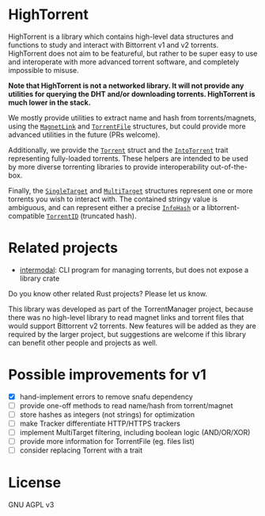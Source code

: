 # HighTorrent

<!-- cargo-sync-readme start -->

HighTorrent is a library which contains high-level data structures and functions
to study and interact with Bittorrent v1 and v2 torrents. HighTorrent does not aim to be featureful,
but rather to be super easy to use and interoperate with more advanced torrent software,
and completely impossible to misuse.

**Note that HighTorrent is not a networked library. It will not provide any utilities for
querying the DHT and/or downloading torrents. HighTorrent is much lower in the stack.**

We mostly provide utilities to extract name and hash from torrents/magnets, using the
[`MagnetLink`](https://docs.rs/hightorrent/latest/hightorrent/magnet/struct.MagnetLink.html) and [`TorrentFile`](https://docs.rs/hightorrent/latest/hightorrent/torrent_file/struct.TorrentFile.html) structures, but could provide more advanced utilities in the future (PRs welcome).

Additionally, we provide the [`Torrent`](https://docs.rs/hightorrent/latest/hightorrent/torrent/struct.Torrent.html) struct and the
[`IntoTorrent`](https://docs.rs/hightorrent/latest/hightorrent/torrent/trait.IntoTorrent.html) trait representing fully-loaded torrents. These
helpers are intended to be used by more diverse torrenting libraries to provide
interoperability out-of-the-box.

Finally, the [`SingleTarget`](https://docs.rs/hightorrent/latest/hightorrent/target/struct.SingleTarget.html) and
[`MultiTarget`](https://docs.rs/hightorrent/latest/hightorrent/target/enum.MultiTarget.html) structures represent one or more torrents you wish to
interact with. The contained stringy value is ambiguous, and can represent either a precise
[`InfoHash`](https://docs.rs/hightorrent/latest/hightorrent/hash/enum.InfoHash.html) or a libtorrent-compatible [`TorrentID`](https://docs.rs/hightorrent/latest/hightorrent/id/struct.TorrentID.html) (truncated hash).

<!-- cargo-sync-readme end -->

# Related projects

- [intermodal](https://github.com/casey/intermodal): CLI program for managing torrents, but does not expose a library crate

Do you know other related Rust projects? Please let us know.

This library was developed as part of the TorrentManager project, because there was no high-level library to read magnet links and torrent files that would support Bittorrent v2 torrents. New features will be added as they are required by the larger project, but suggestions are welcome if this library can benefit other people and projects as well.

# Possible improvements for v1

- [x] hand-implement errors to remove snafu dependency
- [ ] provide one-off methods to read name/hash from torrent/magnet
- [ ] store hashes as integers (not strings) for optimization
- [ ] make Tracker differentiate HTTP/HTTPS trackers
- [ ] implement MultiTarget filtering, including boolean logic (AND/OR/XOR)
- [ ] provide more information for TorrentFile (eg. files list)
- [ ] consider replacing Torrent with a trait

# License

GNU AGPL v3
